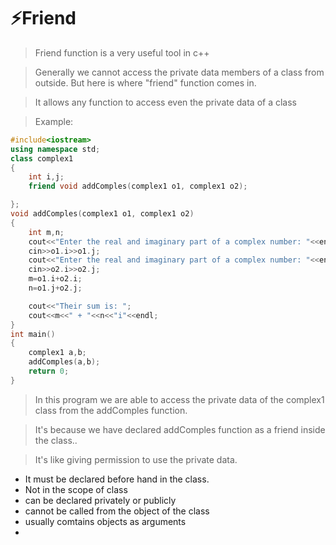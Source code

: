 # ⚡Friend
> Friend function is a very useful tool in c++

> Generally we cannot access the private data members of a class from outside. But here is where "friend" function comes in.

> It allows any function to access even the private data of a class

> Example:

```c++
#include<iostream>
using namespace std;
class complex1
{
    int i,j;
    friend void addComples(complex1 o1, complex1 o2);

};
void addComples(complex1 o1, complex1 o2)
{
    int m,n;
    cout<<"Enter the real and imaginary part of a complex number: "<<endl;
    cin>>o1.i>>o1.j;
    cout<<"Enter the real and imaginary part of a complex number: "<<endl;
    cin>>o2.i>>o2.j;
    m=o1.i+o2.i;
    n=o1.j+o2.j;

    cout<<"Their sum is: ";
    cout<<m<<" + "<<n<<"i"<<endl;
}
int main()
{
    complex1 a,b;
    addComples(a,b);
    return 0;
}
```

> In this program we are able to access the private data of the complex1 class from the addComples function.

> It's because we have declared addComples function as a friend inside the class..

> It's like giving permission to use the private data.

- It must be declared before hand in the class.
- Not in the scope of class
- can be declared privately or publicly
- cannot be called from the object of the class
- usually comtains objects as arguments
- 
